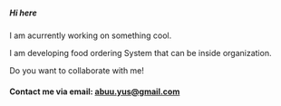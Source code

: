#####  Hi here  

I am acurrently working on something cool.

I am developing food ordering System that can be inside organization.

Do you want to collaborate with me!  

#### Contact me via email: abuu.yus@gmail.com ####
